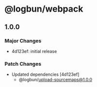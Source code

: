 # @logbun/webpack

## 1.0.0

### Major Changes

- 4d123ef: initial release

### Patch Changes

- Updated dependencies [4d123ef]
  - @logbun/upload-sourcemaps@1.0.0
